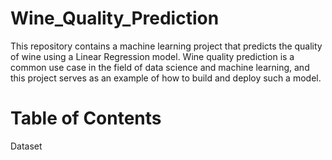 # Wine_Quality_Prediction
This repository contains a machine learning project that predicts the quality of wine using a Linear Regression model. Wine quality prediction is a common use case in the field of data science and machine learning, and this project serves as an example of how to build and deploy such a model.
# Table of Contents
Dataset
